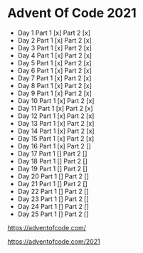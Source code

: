 # Advent Of Code 2021

- Day 1  Part 1 [x] Part 2 [x]
- Day 2  Part 1 [x] Part 2 [x]
- Day 3  Part 1 [x] Part 2 [x]
- Day 4  Part 1 [x] Part 2 [x]
- Day 5  Part 1 [x] Part 2 [x]
- Day 6  Part 1 [x] Part 2 [x]
- Day 7  Part 1 [x] Part 2 [x]
- Day 8  Part 1 [x] Part 2 [x]
- Day 9  Part 1 [x] Part 2 [x]
- Day 10 Part 1 [x] Part 2 [x]
- Day 11 Part 1 [x] Part 2 [x]
- Day 12 Part 1 [x] Part 2 [x]
- Day 13 Part 1 [x] Part 2 [x]
- Day 14 Part 1 [x] Part 2 [x]
- Day 15 Part 1 [x] Part 2 [x]
- Day 16 Part 1 [x] Part 2 []
- Day 17 Part 1 []  Part 2 []
- Day 18 Part 1 []  Part 2 []
- Day 19 Part 1 []  Part 2 []
- Day 20 Part 1 []  Part 2 []
- Day 21 Part 1 []  Part 2 []
- Day 22 Part 1 []  Part 2 []
- Day 23 Part 1 []  Part 2 []
- Day 24 Part 1 []  Part 2 []
- Day 25 Part 1 []  Part 2 []

https://adventofcode.com/

https://adventofcode.com/2021